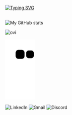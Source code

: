 <a href="https://git.io/typing-svg"><img src="https://readme-typing-svg.demolab.com?font=Fira+Code&size=25&pause=1000&color=69F712&background=000000A5&width=650&lines=Hello+I'm+Govind+Ramachandran.;I'm+a+Cloud+Infrastructure+Specialist." alt="Typing SVG" /></a>
<br />
</br>

![My GitHub stats](https://github-readme-stats.vercel.app/api?username=govindrkannan&theme=radical&show_icons=true)

<img src="https://github-readme-stats.vercel.app/api/top-langs?username=govindrkannan&show_icons=true&locale=en&layout=compact&theme=radical" alt="ovi" />
  
  
![Snake animation](https://github.com/madushadhanushka/github-readme/blob/output/github-contribution-snake.svg)

![LinkedIn](https://img.shields.io/badge/linkedin-%230077B5.svg?style=for-the-badge&logo=linkedin&logoColor=white)
![Gmail](https://img.shields.io/badge/Gmail-D14836?style=for-the-badge&logo=gmail&logoColor=white)
![Discord](https://img.shields.io/badge/Discord-%235865F2.svg?style=for-the-badge&logo=discord&logoColor=white)
<!-- 
<img src="https://profile-counter.glitch.me/{hilaldedek}/count.svg" alt="govindrkannan :: Visitor's Count" /> -->
<!---
govindrkannan/govindrkannan is a ✨ special ✨ repository because its `README.md` (this file) appears on your GitHub profile.
You can click the Preview link to take a look at your changes.
--->
